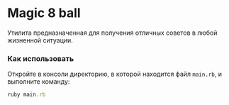 # Magic 8 ball
Утилита предназначенная для получения отличных советов в любой жизненной ситуации.

### Как использовать
Откройте в консоли директорию, в которой находится файл `main.rb`, и выполните команду:  
 
```ruby
ruby main.rb
```
